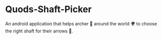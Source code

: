# Quods-Shaft-Picker
An android application that helps archer 🏹 around the world 🌍 to choose the right shaft for their arrows 🎯.
